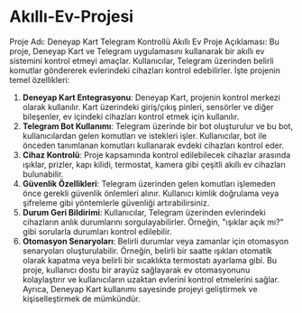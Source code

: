 # Akıllı-Ev-Projesi

Proje Adı: Deneyap Kart Telegram Kontrollü Akıllı Ev
Proje Açıklaması:
Bu proje, Deneyap Kart ve Telegram uygulamasını kullanarak bir akıllı ev sistemini kontrol etmeyi amaçlar. Kullanıcılar, Telegram üzerinden belirli komutlar göndererek evlerindeki cihazları kontrol edebilirler. İşte projenin temel özellikleri:

1. **Deneyap Kart Entegrasyonu**: Deneyap Kart, projenin kontrol merkezi olarak kullanılır. Kart üzerindeki giriş/çıkış pinleri, sensörler ve diğer bileşenler, ev içindeki cihazları kontrol etmek için kullanılır.
2. **Telegram Bot Kullanımı**: Telegram üzerinde bir bot oluşturulur ve bu bot, kullanıcılardan gelen komutları ve istekleri işler. Kullanıcılar, bot ile önceden tanımlanan komutları kullanarak evdeki cihazları kontrol eder.
3. **Cihaz Kontrolü**: Proje kapsamında kontrol edilebilecek cihazlar arasında ışıklar, prizler, kapı kilidi, termostat, kamera gibi çeşitli akıllı ev cihazları bulunabilir.
4. **Güvenlik Özellikleri**: Telegram üzerinden gelen komutları işlemeden önce gerekli güvenlik önlemleri alınır. Kullanıcı kimlik doğrulama veya şifreleme gibi yöntemlerle güvenliği artırabilirsiniz.
5. **Durum Geri Bildirimi**: Kullanıcılar, Telegram üzerinden evlerindeki cihazların anlık durumlarını sorgulayabilirler. Örneğin, "ışıklar açık mı?" gibi sorularla durumları kontrol edilebilir.
6. **Otomasyon Senaryoları**: Belirli durumlar veya zamanlar için otomasyon senaryoları oluşturulabilir. Örneğin, belirli bir saatte ışıkları otomatik olarak kapatma veya belirli bir sıcaklıkta termostatı ayarlama gibi.
   Bu proje, kullanıcı dostu bir arayüz sağlayarak ev otomasyonunu kolaylaştırır ve kullanıcıların uzaktan evlerini kontrol etmelerini sağlar. Ayrıca, Deneyap Kart kullanımı sayesinde projeyi geliştirmek ve kişiselleştirmek de mümkündür.
